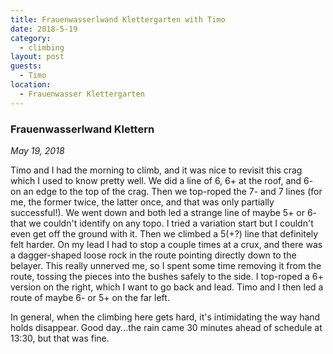 ```yaml
---
title: Frauenwasserlwand Klettergarten with Timo
date: 2018-5-19
category:
  - climbing
layout: post
guests:
  - Timo
location:
  - Frauenwasser Klettergarten
---
```


### Frauenwasserlwand Klettern

_May 19, 2018_

Timo and I had the morning to climb, and it was nice to revisit this crag which I used
to know pretty well. We did a line of 6, 6+ at the roof, and 6- on an edge to the top
of the crag. Then we top-roped the 7- and 7 lines (for me, the former twice, the latter
once, and that was only partially successful!). We went down and both led a strange
line of maybe 5+ or 6- that we couldn't identify on any topo. I tried a variation start
but I couldn't even get off the ground with it. Then we climbed a 5(+?) line that definitely
felt harder. On my lead I had to stop a couple times at a crux, and there was a dagger-shaped
loose rock in the route pointing directly down to the belayer. This really unnerved me,
so I spent some time removing it from the route, tossing the pieces into the bushes
safely to the side. I top-roped a 6+ version on the right, which I want to go back and lead.
Timo and I then led a route of maybe 6- or 5+ on the far left.

In general, when the climbing here gets hard, it's intimidating the way hand holds disappear.
Good day...the rain came 30 minutes ahead of schedule at 13:30, but that was fine.
